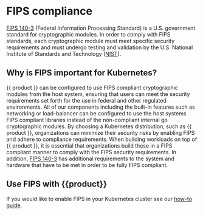 # FIPS compliance

[FIPS 140-3] (Federal Information Processing Standard) is a U.S. government
standard for cryptographic modules. In order to comply with FIPS standards,
each cryptographic module must meet specific security requirements and must
undergo testing and validation by the U.S. National Institute of Standards
and Technology ([NIST]).

## Why is FIPS important for Kubernetes?

<!-- TODO: Update if we choose to build from a separate track -->
{{ product }} can be configured to use FIPS compliant cryptographic
modules from the host system, ensuring that users can meet the security
requirements set forth for the use in federal and other regulated
environments. All of our components including the built-in features
such as networking or load-balancer can be configured to use the
host systems FIPS compliant libraries instead of the non-compliant
internal go cryptographic modules. By choosing a Kubernetes distribution,
such as {{ product }}, organizations can
minimize their security risks by enabling FIPS and adhere to compliance
requirements. When building workloads on top of {{ product }},
it is essential that organizations build these in a FIPS
compliant manner to comply with the FIPS security requirements. In addition,
[FIPS 140-3] has additional requirements to the system and hardware that have
to be met in order to be fully FIPS compliant.

## Use FIPS with {{product}}

If you would like to enable FIPS in your Kubernetes cluster see our
[how-to guide].

<!-- LINKS -->
[FIPS 140-3]: https://csrc.nist.gov/pubs/fips/140-3/final
[how-to guide]: /snap/howto/security/fips.md
[NIST]: https://www.nist.gov/

